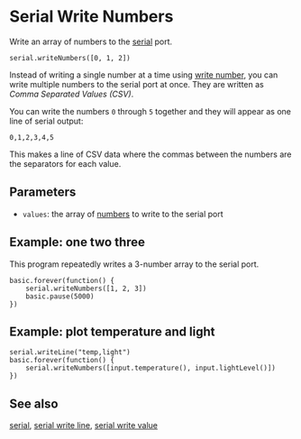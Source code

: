 # Serial Write Numbers

Write an array of numbers to the [serial](/device/serial) port.

```sig
serial.writeNumbers([0, 1, 2])
```

Instead of writing a single number at a time using [write number](/reference/serial/write-number), you can write multiple numbers to the serial port at once. They are written as _Comma Separated Values (CSV)_.

You can write the numbers `0` through `5` together and they will appear as one line of serial output:

``0,1,2,3,4,5``

This makes a line of CSV data where the commas between the numbers are the separators for each value.

## Parameters

* `values`: the array of [numbers](/types/number) to write to the serial port

## Example: one two three

This program repeatedly writes a 3-number array to the serial port.

```blocks
basic.forever(function() {
    serial.writeNumbers([1, 2, 3])
    basic.pause(5000)
})
```

## Example: plot temperature and light

```blocks
serial.writeLine("temp,light")
basic.forever(function() {
    serial.writeNumbers([input.temperature(), input.lightLevel()])
})
```

## See also

[serial](/device/serial),
[serial write line](/reference/serial/write-line),
[serial write value](/reference/serial/write-value)
